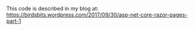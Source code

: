 This code is described in my blog at: https://birdsbits.wordpress.com/2017/09/30/asp-net-core-razor-pages-part-1


